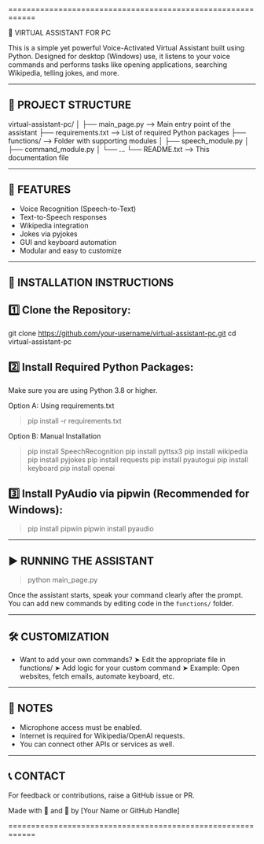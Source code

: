 ============================================================

🧠 VIRTUAL ASSISTANT FOR PC


This is a simple yet powerful Voice-Activated Virtual Assistant built using Python.
Designed for desktop (Windows) use, it listens to your voice commands and performs tasks
like opening applications, searching Wikipedia, telling jokes, and more.

------------------------------------------------------------
📁 PROJECT STRUCTURE
------------------------------------------------------------

virtual-assistant-pc/
│
├── main_page.py          --> Main entry point of the assistant
├── requirements.txt      --> List of required Python packages
├── functions/            --> Folder with supporting modules
│   ├── speech_module.py
│   ├── command_module.py
│   └── ...
└── README.txt            --> This documentation file

------------------------------------------------------------
🚀 FEATURES
------------------------------------------------------------

- Voice Recognition (Speech-to-Text)
- Text-to-Speech responses
- Wikipedia integration
- Jokes via pyjokes
- GUI and keyboard automation
- Modular and easy to customize

------------------------------------------------------------
🧰 INSTALLATION INSTRUCTIONS
------------------------------------------------------------

1️⃣ Clone the Repository:
--------------------------
git clone https://github.com/your-username/virtual-assistant-pc.git
cd virtual-assistant-pc

2️⃣ Install Required Python Packages:
--------------------------------------
Make sure you are using Python 3.8 or higher.

Option A: Using requirements.txt
> pip install -r requirements.txt

Option B: Manual Installation
> pip install SpeechRecognition
> pip install pyttsx3
> pip install wikipedia
> pip install pyjokes
> pip install requests
> pip install pyautogui
> pip install keyboard
> pip install openai

3️⃣ Install PyAudio via pipwin (Recommended for Windows):
----------------------------------------------------------
> pip install pipwin
> pipwin install pyaudio

------------------------------------------------------------
▶️ RUNNING THE ASSISTANT
------------------------------------------------------------

> python main_page.py

Once the assistant starts, speak your command clearly after the prompt.
You can add new commands by editing code in the `functions/` folder.

------------------------------------------------------------
🛠️ CUSTOMIZATION
------------------------------------------------------------

- Want to add your own commands?
  ➤ Edit the appropriate file in functions/
  ➤ Add logic for your custom command
  ➤ Example: Open websites, fetch emails, automate keyboard, etc.

------------------------------------------------------------
📌 NOTES
------------------------------------------------------------

- Microphone access must be enabled.
- Internet is required for Wikipedia/OpenAI requests.
- You can connect other APIs or services as well.

------------------------------------------------------------
📞 CONTACT
------------------------------------------------------------

For feedback or contributions, raise a GitHub issue or PR.

Made with 🧠 and 🐍 by [Your Name or GitHub Handle]

============================================================

